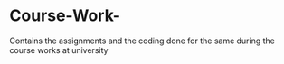 Course-Work-
============

Contains the assignments and the coding done for the same during the course works at university